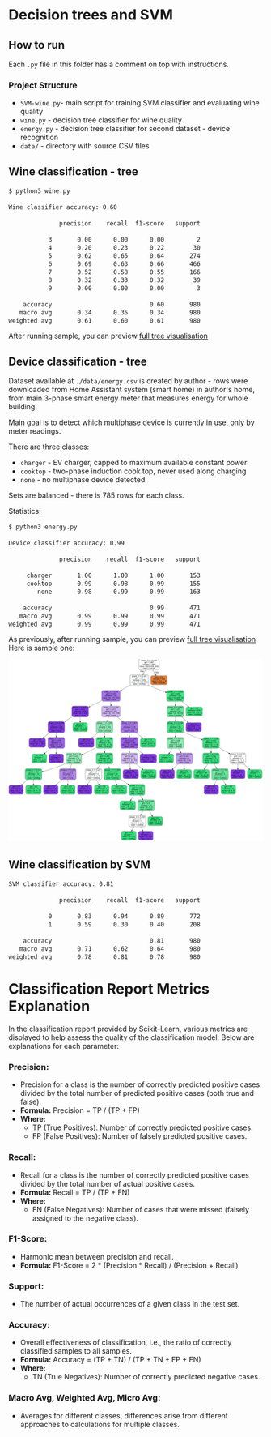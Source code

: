 # Decision trees and SVM

## How to run

Each `.py` file in this folder has a comment on top with instructions.

### Project Structure

- `SVM-wine.py`- main script for training SVM classifier and evaluating wine quality
- `wine.py` - decision tree classifier for wine quality
- `energy.py` - decision tree classifier for second dataset - device recognition
- `data/` - directory with source CSV files

## Wine classification - tree

```
$ python3 wine.py

Wine classifier accuracy: 0.60

              precision    recall  f1-score   support

           3       0.00      0.00      0.00         2
           4       0.20      0.23      0.22        30
           5       0.62      0.65      0.64       274
           6       0.69      0.63      0.66       466
           7       0.52      0.58      0.55       166
           8       0.32      0.33      0.32        39
           9       0.00      0.00      0.00         3

    accuracy                           0.60       980
   macro avg       0.34      0.35      0.34       980
weighted avg       0.61      0.60      0.61       980
```

After running sample, you can preview [full tree visualisation](./wine_tree.svg)


## Device classification - tree

Dataset available at `./data/energy.csv` is created by author - rows were downloaded
from Home Assistant system (smart home) in author's home, from main 3-phase smart energy
meter that measures energy for whole building. 

Main goal is to detect which multiphase device is currently in use, only by meter readings.

There are three classes:
- `charger` - EV charger, capped to maximum available constant power
- `cooktop` - two-phase induction cook top, never used along charging
- `none` - no multiphase device detected

Sets are balanced - there is 785 rows for each class.

Statistics:
```
$ python3 energy.py 

Device classifier accuracy: 0.99

              precision    recall  f1-score   support

     charger       1.00      1.00      1.00       153
     cooktop       0.99      0.98      0.99       155
        none       0.98      0.99      0.99       163

    accuracy                           0.99       471
   macro avg       0.99      0.99      0.99       471
weighted avg       0.99      0.99      0.99       471
```

As previously, after running sample, you can preview [full tree visualisation](./energy_tree.svg)  
Here is sample one:

![Energy tree](./screenshots/energy_tree.jpg)


## Wine classification by SVM

```
SVM classifier accuracy: 0.81

              precision    recall  f1-score   support

           0       0.83      0.94      0.89       772
           1       0.59      0.30      0.40       208

    accuracy                           0.81       980
   macro avg       0.71      0.62      0.64       980
weighted avg       0.78      0.81      0.78       980

```

# Classification Report Metrics Explanation

In the classification report provided by Scikit-Learn, various metrics are displayed to help assess the quality of the classification model. Below are explanations for each parameter:

### Precision:

- Precision for a class is the number of correctly predicted positive cases divided by the total number of predicted positive cases (both true and false).
- **Formula:** Precision = TP / (TP + FP)
- **Where:**
    - TP (True Positives): Number of correctly predicted positive cases.
    - FP (False Positives): Number of falsely predicted positive cases.

### Recall:

- Recall for a class is the number of correctly predicted positive cases divided by the total number of actual positive cases.
- **Formula:** Recall = TP / (TP + FN)
- **Where:**
    - FN (False Negatives): Number of cases that were missed (falsely assigned to the negative class).

### F1-Score:

- Harmonic mean between precision and recall.
- **Formula:** F1-Score = 2 * (Precision * Recall) / (Precision + Recall)

### Support:

- The number of actual occurrences of a given class in the test set.

### Accuracy:

- Overall effectiveness of classification, i.e., the ratio of correctly classified samples to all samples.
- **Formula:** Accuracy = (TP + TN) / (TP + TN + FP + FN)
- **Where:**
    - TN (True Negatives): Number of correctly predicted negative cases.

### Macro Avg, Weighted Avg, Micro Avg:

- Averages for different classes, differences arise from different approaches to calculations for multiple classes.
